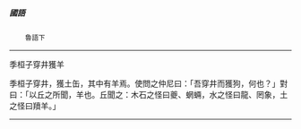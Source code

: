 

##### 國語
　　`魯語下`

* * *

季桓子穿井獲羊

季桓子穿井，獲土缶，其中有羊焉。使問之仲尼曰：「吾穿井而獲狗，何也？」對曰：「以丘之所聞，羊也。丘聞之：木石之怪曰夔、蝄蜽，水之怪曰龍、罔象，土之怪曰羵羊。」

* * *


